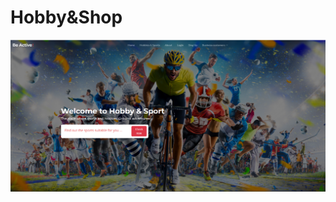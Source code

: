 # Hobby&Shop

![Hobby-Sport](https://github.com/TihomirMakariev/Hobby-Sport/blob/main/images/home-page.png)

